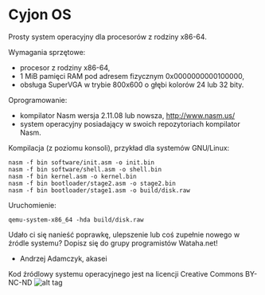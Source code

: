 # Cyjon OS
Prosty system operacyjny dla procesorów z rodziny x86-64.

Wymagania sprzętowe:
- procesor z rodziny x86-64,
- 1 MiB pamięci RAM pod adresem fizycznym 0x0000000000100000,
- obsługa SuperVGA w trybie 800x600 o głębi kolorów 24 lub 32 bity.

Oprogramowanie:
- kompilator Nasm wersja 2.11.08 lub nowsza, http://www.nasm.us/
- system operacyjny posiadający w swoich repozytoriach kompilator Nasm.

Kompilacja (z poziomu konsoli), przykład dla systemów GNU/Linux:

    nasm -f bin software/init.asm -o init.bin
    nasm -f bin software/shell.asm -o shell.bin
    nasm -f bin kernel.asm -o kernel.bin
    nasm -f bin bootloader/stage2.asm -o stage2.bin
    nasm -f bin bootloader/stage1.asm -o build/disk.raw

Uruchomienie:

    qemu-system-x86_64 -hda build/disk.raw

Udało ci się nanieść poprawkę, ulepszenie lub coś zupełnie nowego w źródle systemu?
Dopisz się do grupy programistów Wataha.net!

- Andrzej Adamczyk, akasei

Kod źródlowy systemu operacyjnego jest na licencji Creative Commons BY-NC-ND
![alt tag](http://mirrors.creativecommons.org/presskit/buttons/80x15/png/by-nc-nd.png)
